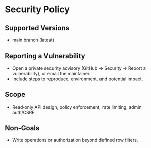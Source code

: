 # Security Policy

## Supported Versions
- main branch (latest)

## Reporting a Vulnerability
- Open a private security advisory (GitHub → Security → Report a vulnerability), or email the maintainer.
- Include steps to reproduce, environment, and potential impact.

## Scope
- Read‑only API design, policy enforcement, rate limiting, admin auth/CSRF.

## Non‑Goals
- Write operations or authorization beyond defined row filters.
